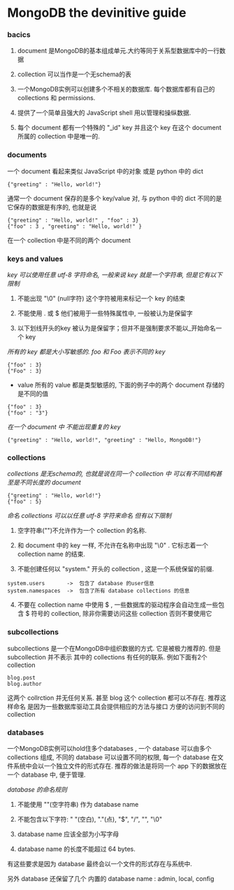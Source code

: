 # MongoDB the devinitive guide


### bacics

1. document 是MongoDB的基本组成单元.大约等同于关系型数据库中的一行数据  

2. collection 可以当作是一个无schema的表  

3. 一个MongoDB实例可以创建多个不相关的数据库. 每个数据库都有自己的collections 和 permissions.  

4. 提供了一个简单且强大的 JavaScript shell 用以管理和操纵数据.  

5. 每个 document 都有一个特殊的 "_id" key 并且这个 key 在这个 document 所属的 collection 中是唯一的.  


### documents  

一个 document 看起来类似 JavaScript 中的对象 或是 python 中的 dict  

```
{"greeting" : "Hello, world!"}
```

通常一个 document 保存的是多个 key/value 对, 与 python 中的 dict 不同的是它保存的数据是有序的, 也就是说  

```
{"greeting" : "Hello, world!" , "foo" : 3}
{"foo" : 3 , "greeting" : "Hello, world!" }
```

在一个 collection 中是不同的两个 document  


### keys and values  

*key 可以使用任意 utf-8 字符命名, 一般来说 key 就是一个字符串, 但是它有以下限制*

1. 不能出现 "\0" (null字符) 这个字符被用来标记一个 key 的结束

2. 不能使用 . 或 $ 他们被用于一些特殊属性中, 一般被认为是保留字

3. 以下划线开头的key 被认为是保留字；但并不是强制要求不能以_开始命名一个 key  


*所有的 key 都是大小写敏感的. foo 和 Foo 表示不同的 key*
```
{"foo" : 3}
{"Foo" : 3}
```

* value 所有的 value 都是类型敏感的, 下面的例子中的两个 document 存储的是不同的值
```
{"foo" : 3}
{"foo" : "3"}
```

*在一个 document 中 不能出现重复的 key*
```
{"greeting" : "Hello, world!", "greeting" : "Hello, MongoDB!"}
```


### collections  

*collections 是无schema的, 也就是说在同一个 collection 中 可以有不同结构甚至是不同长度的 document*
```
{"greeting" : "Hello, world!"}
{"foo" : 5}
```

*命名 collections 可以以任意 utf-8 字符来命名 但有以下限制*

1. 空字符串("")不允许作为一个 collection 的名称.  

2. 和 document 中的 key 一样, 不允许在名称中出现 "\0" . 它标志着一个 collection name 的结束.  

3. 不能创建任何以 "system." 开头的 collection , 这是一个系统保留的前缀.  
```
system.users       ->  包含了 database 的user信息
system.namespaces  ->  包含了所有 database collections 的信息
```

4. 不要在 collection name 中使用 $ , 一些数据库的驱动程序会自动生成一些包含 $ 符号的 collection, 除非你需要访问这些 collection 否则不要使用它


### subcollections

subcollections 是一个在MongoDB中组织数据的方式. 它是被极力推荐的. 但是 subcollection 并不表示 其中的 collections 有任何的联系. 例如下面有2个 collection
```
blog.post
blog.author
```
这两个 collrction 并无任何关系. 甚至 blog 这个 collection 都可以不存在. 推荐这样命名 是因为一些数据库驱动工具会提供相应的方法与接口 方便的访问到不同的 collection


### databases

一个MongoDB实例可以hold住多个databases , 一个 database 可以由多个 collections 组成, 
不同的 database 可以设置不同的权限, 每一个 database 在文件系统中会以一个独立文件的形式存在. 
推荐的做法是将同一个 app 下的数据放在一个 database 中, 便于管理. 

*database 的命名规则*

1. 不能使用 ""(空字符串) 作为 database name

2. 不能包含以下字符: " "(空白), "."(点), "$", "/", "\", "\0"

3. database name 应该全部为小写字母

4. database name 的长度不能超过 64 bytes.

有这些要求是因为 database 最终会以一个文件的形式存在与系统中.  

另外 database 还保留了几个 内置的 database name : admin, local, config
